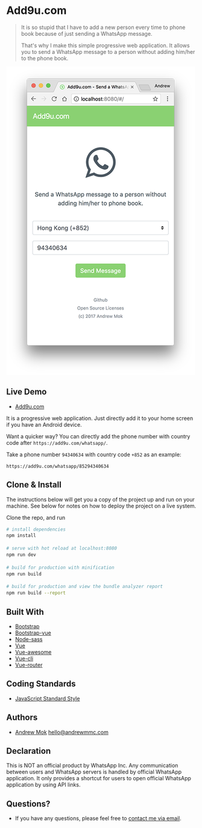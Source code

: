 # Add9u.com

> It is so stupid that I have to add a new person every time to phone book because of just sending a WhatsApp message.
> 
> That's why I make this simple progressive web application. It allows you to send a WhatsApp message to a person without adding him/her to the phone book.

![Screen Capture](static/img/screenshot.png)

## Live Demo
- [Add9u.com](https://add9u.com)

It is a progressive web application. Just directly add it to your home screen if you have an Android device.

Want a quicker way? You can directly add the phone number with country code after `https://add9u.com/whatsapp/`.

Take a phone number `94340634` with country code `+852` as an example:
```
https://add9u.com/whatsapp/85294340634
```

## Clone & Install
The instructions below will get you a copy of the project up and run on your machine. See below for notes on how to deploy the project on a live system.

Clone the repo, and run
``` bash
# install dependencies
npm install

# serve with hot reload at localhost:8080
npm run dev

# build for production with minification
npm run build

# build for production and view the bundle analyzer report
npm run build --report
```

## Built With
- [Bootstrap](https://github.com/twbs/bootstrap)
- [Bootstrap-vue](https://github.com/bootstrap-vue/bootstrap-vue)
- [Node-sass](https://github.com/sass/node-sass)
- [Vue](https://github.com/vuejs/vue)
- [Vue-awesome](https://github.com/Justineo/vue-awesome)
- [Vue-cli](https://github.com/vuejs/vue-cli)
- [Vue-router](https://github.com/vuejs/vue-router)


## Coding Standards

- [JavaScript Standard Style](https://standardjs.com)

## Authors

- [Andrew Mok](https://andrewmmc.com) <hello@andrewmmc.com>

## Declaration
This is NOT an official product by WhatsApp Inc. Any communication between users and WhatsApp servers is handled by official WhatsApp application. It only provides a shortcut for users to open official WhatsApp application by using API links.

## Questions?
- If you have any questions, please feel free to [contact me via email](mailto:hello@andrewmmc.com).